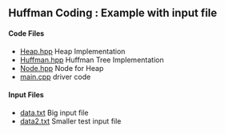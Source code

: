 ## Huffman Coding : Example with input file

####  Code Files

- [Heap.hpp](./huffman_coding/Heap.hpp) Heap Implementation
- [Huffman.hpp](huffman_coding/Huffman.hpp) Huffman Tree Implementation
- [Node.hpp](huffman_coding/Node.hpp) Node for Heap
- [main.cpp](huffman_coding/main.cpp) driver code

#### Input Files

- [data.txt](huffman_coding/data.txt) Big input file
- [data2.txt](huffman_coding/data2.txt) Smaller test input file
